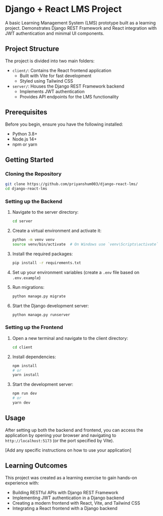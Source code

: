 # Django + React LMS Project

A basic Learning Management System (LMS) prototype built as a learning project. Demonstrates Django REST Framework and React integration with JWT authentication and minimal UI components.

## Project Structure

The project is divided into two main folders:

- `client/`: Contains the React frontend application
  - Built with Vite for fast development
  - Styled using Tailwind CSS
- `server/`: Houses the Django REST Framework backend
  - Implements JWT authentication
  - Provides API endpoints for the LMS functionality

## Prerequisites

Before you begin, ensure you have the following installed:
- Python 3.8+
- Node.js 14+
- npm or yarn

## Getting Started

### Cloning the Repository

```bash
git clone https://github.com/priyanshum003/django-react-lms/
cd django-react-lms
```

### Setting up the Backend

1. Navigate to the server directory:
   ```bash
   cd server
   ```

2. Create a virtual environment and activate it:
   ```bash
   python -m venv venv
   source venv/bin/activate  # On Windows use `venv\Scripts\activate`
   ```

3. Install the required packages:
   ```bash
   pip install -r requirements.txt
   ```

4. Set up your environment variables (create a `.env` file based on `.env.example`)

5. Run migrations:
   ```bash
   python manage.py migrate
   ```

6. Start the Django development server:
   ```bash
   python manage.py runserver
   ```

### Setting up the Frontend

1. Open a new terminal and navigate to the client directory:
   ```bash
   cd client
   ```

2. Install dependencies:
   ```bash
   npm install
   # or
   yarn install
   ```

3. Start the development server:
   ```bash
   npm run dev
   # or
   yarn dev
   ```

## Usage

After setting up both the backend and frontend, you can access the application by opening your browser and navigating to `http://localhost:5173` (or the port specified by Vite).

[Add any specific instructions on how to use your application]

## Learning Outcomes

This project was created as a learning exercise to gain hands-on experience with:

- Building RESTful APIs with Django REST Framework
- Implementing JWT authentication in a Django backend
- Creating a modern frontend with React, Vite, and Tailwind CSS
- Integrating a React frontend with a Django backend
